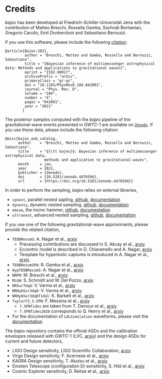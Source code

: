 # Credits

*bajes* has been developed at Friedrich-Schiller-Universität Jena
with the contribution of Matteo Breschi, Rossella Gamba, Ssohrab Borhanian, Gregorio Carullo, Emil Donkersloot and Sebastiano Bernuzzi.

If you use this software, please include the following [citation](https://arxiv.org/abs/2102.00017):

    @article{Bajes:2021,
             author = "Breschi, Matteo and Gamba, Rossella and Bernuzzi, Sebastiano",
             title = "{Bayesian inference of multimessenger astrophysical data: Methods and applications to gravitational waves}",
             eprint = "2102.00017",
             archivePrefix = "arXiv",
             primaryClass = "gr-qc",
             doi = "10.1103/PhysRevD.104.042001",
             journal = "Phys. Rev. D",
             volume = "104",
             number = "4",
             pages = "042001",
             year = "2021"
            }

The posterior samples computed with the *bajes* pipeline of the gravitational-wave events presented in GWTC-1 are available on [`Zenodo`](https://zenodo.org/record/4476594#.YBQcl3dKhQJ). If you use these data, please include the following citation:

    @misc{bajes_eob_catalog,
          author    = "Breschi, Matteo and Gamba, Rossella and Bernuzzi, Sebastiano",
          title     = "${\tt bajes}$: Bayesian inference of multimessenger astrophysical data,
                      methods and application to gravitational-waves",
          month     = jan,
          year      = 2021,
          publisher = {Zenodo},
          doi       = {10.5281/zenodo.4476594},
          url       = {https://doi.org/10.5281/zenodo.4476594}}

In order to perform the sampling, *bajes* relies on external libraries,
* `cpnest`, parallel nested sapling, [github](https://github.com/johnveitch/cpnest), [documentation](https://johnveitch.github.io/cpnest/)
* `dynesty`, dynamic nested sampling, [github](https://github.com/joshspeagle/dynesty), [documentation](https://dynesty.readthedocs.io/)
* `emcee`, the mcmc hammer, [github](https://github.com/dfm/emcee), [documentation](https://emcee.readthedocs.io/)
* `ultranest`, advanced nested sampling, [github](https://github.com/JohannesBuchner/UltraNest), [documentation](https://johannesbuchner.github.io/UltraNest/)

If you use one of the following gravitational-wave approximants, please provide the related citation,
* `TEOBResumS`: A. Nagar et al., [arxiv](https://arxiv.org/abs/1806.01772)
    * Precessing contributions are discussed in S. Akcay et al., [arxiv](https://arxiv.org/abs/2005.05338)
    * Eccentric model is described in D. Chiaramello and A. Nagar, [arxiv](https://arxiv.org/abs/2001.11736)
    * Template for hyperbolic captures is introduced in A. Nagar et al., [arxiv](https://arxiv.org/abs/2009.12857)
* `TEOBResumSPA`: R. Gamba et al., [arxiv](https://arxiv.org/abs/2012.00027)
* `HypTEOBResumS`: A. Nagar et al., [arxiv](https://arxiv.org/abs/2009.12857)
* `NRPM`: M. Breschi et al., [arxiv](https://arxiv.org/abs/1908.11418)
* `MLGW`: S. Schmidt and W. Del Pozzo, [arxiv](https://arxiv.org/abs/2011.01958)
* `NRSur7dq4`: V. Varma et al., [arxiv](https://arxiv.org/abs/1905.09300)
* `NRHybSur3dq8`: V. Varma et al., [arxiv](https://arxiv.org/abs/1812.07865)
* `NRHybSur3dq8Tidal`: K. Barkett et al., [arxiv](https://arxiv.org/abs/1911.10440)
* `TaylorF2_5.5PN`: F. Messina et al., [arxiv](https://arxiv.org/abs/1904.09558)
    * `7.5PNTides` are taken from T. Damour et al., [arxiv](https://arxiv.org/abs/1203.4352)
    * `7.5PNTides2020` corresponds to Q. Henry et al., [arxiv](https://arxiv.org/abs/2005.13367)
* For the documentation of `LALSimulation` waveforms, please visit the [documentation](https://lscsoft.docs.ligo.org/lalsuite/)

The *bajes* repository contains the official ASDs and the calibration envelopes
released with GWTC-1 (LVC, [arxiv](https://arxiv.org/abs/1811.12907)) and the design
ASDs for current and future detectors,
* LIGO Design sensitivity, LIGO Scientific Collaboration, [arxiv](https://arxiv.org/abs/1411.4547)
* Virgo Design sensitivity, F. Acernese et al., [arxiv](https://arxiv.org/abs/1408.3978)
* KAGRA Design sensitivity, T. Akutsu et al., [arxiv](https://arxiv.org/abs/1811.08079)
* Einstein Telescope (configuration D) sensitivity, S. Hild et al., [arxiv](https://arxiv.org/abs/1012.0908)
* Cosmic Explorer sensitivity, D. Reitze et al., [arxiv](https://arxiv.org/abs/1907.04833)
